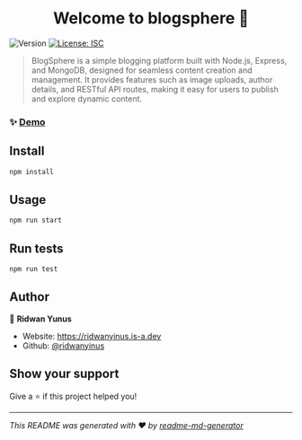 <h1 align="center">Welcome to blogsphere 👋</h1>
<p>
  <img alt="Version" src="https://img.shields.io/badge/version-1.0.0-blue.svg?cacheSeconds=2592000" />
  <a href="#" target="_blank">
    <img alt="License: ISC" src="https://img.shields.io/badge/License-ISC-yellow.svg" />
  </a>
</p>

> BlogSphere is a simple blogging platform built with Node.js, Express, and MongoDB, designed for seamless content creation and management. It provides features such as image uploads, author details, and RESTful API routes, making it easy for users to publish and explore dynamic content.

### ✨ [Demo](https://blog-spherex.onrender.com/)

## Install

```sh
npm install
```

## Usage

```sh
npm run start
```

## Run tests

```sh
npm run test
```

## Author

👤 **Ridwan Yunus**

- Website: https://ridwanyinus.is-a.dev
- Github: [@ridwanyinus](https://github.com/ridwanyinus)

## Show your support

Give a ⭐️ if this project helped you!

---

_This README was generated with ❤️ by [readme-md-generator](https://github.com/kefranabg/readme-md-generator)_
